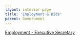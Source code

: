 ```yaml
---
layout: interior-page
title: 'Employment & Bids'
parent: Government
---
```


[Employment  -  Executive Secretary](https://storage.googleapis.com/static.rutherford-nj.com/finance/Employment/Exec%20Sec.pdf)
